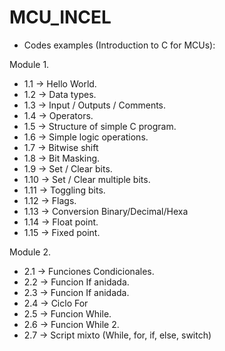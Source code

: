 # MCU_INCEL

- Codes examples (Introduction to C for MCUs):

Module 1.
- 1.1 -> Hello World.  
- 1.2 -> Data types.
- 1.3 -> Input / Outputs / Comments.
- 1.4 -> Operators.
- 1.5 -> Structure of simple C program.
- 1.6 -> Simple logic operations.
- 1.7 -> Bitwise shift
- 1.8 -> Bit Masking. 
- 1.9 -> Set / Clear bits.
- 1.10 -> Set / Clear multiple bits.
- 1.11 -> Toggling bits.
- 1.12 -> Flags.
- 1.13 -> Conversion Binary/Decimal/Hexa
- 1.14 -> Float point.
- 1.15 -> Fixed point.

Module 2.

- 2.1 -> Funciones Condicionales.
- 2.2 -> Funcion If anidada.
- 2.3 -> Funcion If anidada.
- 2.4 -> Ciclo For
- 2.5 -> Funcion While.
- 2.6 -> Funcion While 2.
- 2.7 -> Script mixto (While, for, if, else, switch)
  
